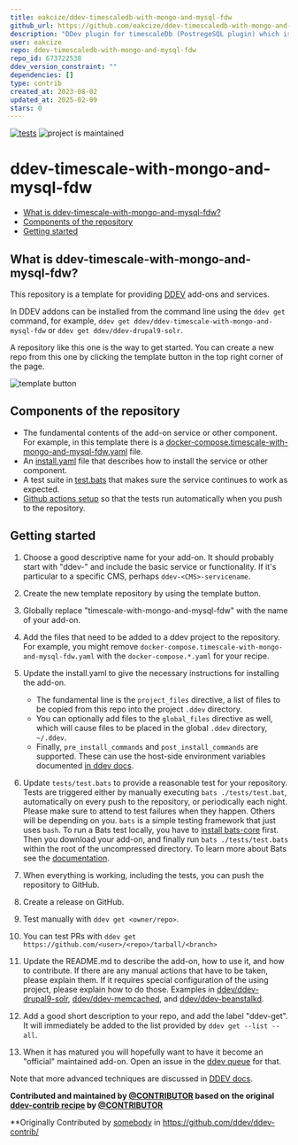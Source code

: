 ```yaml
---
title: eakcize/ddev-timescaledb-with-mongo-and-mysql-fdw
github_url: https://github.com/eakcize/ddev-timescaledb-with-mongo-and-mysql-fdw
description: "DDev plugin for timescaleDb (PostregeSQL plugin) which is set to work with mongo and mysql trough foreign data wrappers for psql."
user: eakcize
repo: ddev-timescaledb-with-mongo-and-mysql-fdw
repo_id: 673722538
ddev_version_constraint: ""
dependencies: []
type: contrib
created_at: 2023-08-02
updated_at: 2025-02-09
stars: 0
---
```


[![tests](https://github.com/ddev/ddev-timescale-with-mongo-and-mysql-fdw/actions/workflows/tests.yml/badge.svg)](https://github.com/ddev/ddev-timescale-with-mongo-and-mysql-fdw/actions/workflows/tests.yml) ![project is maintained](https://img.shields.io/maintenance/yes/2024.svg)

# ddev-timescale-with-mongo-and-mysql-fdw <!-- omit in toc -->

- [What is ddev-timescale-with-mongo-and-mysql-fdw?](#what-is-ddev-timescale-with-mongo-and-mysql-fdw)
- [Components of the repository](#components-of-the-repository)
- [Getting started](#getting-started)

## What is ddev-timescale-with-mongo-and-mysql-fdw?

This repository is a template for providing [DDEV](https://ddev.readthedocs.io) add-ons and services.

In DDEV addons can be installed from the command line using the `ddev get` command, for example, `ddev get ddev/ddev-timescale-with-mongo-and-mysql-fdw` or `ddev get ddev/ddev-drupal9-solr`.

A repository like this one is the way to get started. You can create a new repo from this one by clicking the template button in the top right corner of the page.

![template button](https://raw.githubusercontent.com/eakcize/ddev-timescaledb-with-mongo-and-mysql-fdw/main/images/template-button.png)

## Components of the repository

- The fundamental contents of the add-on service or other component. For example, in this template there is a [docker-compose.timescale-with-mongo-and-mysql-fdw.yaml](https://github.com/eakcize/ddev-timescaledb-with-mongo-and-mysql-fdw/blob/main/docker-compose.timescale-with-mongo-and-mysql-fdw.yaml) file.
- An [install.yaml](https://github.com/eakcize/ddev-timescaledb-with-mongo-and-mysql-fdw/blob/main/install.yaml) file that describes how to install the service or other component.
- A test suite in [test.bats](https://github.com/eakcize/ddev-timescaledb-with-mongo-and-mysql-fdw/blob/main/tests/test.bats) that makes sure the service continues to work as expected.
- [Github actions setup](https://github.com/eakcize/ddev-timescaledb-with-mongo-and-mysql-fdw/blob/main/.github/workflows/tests.yml) so that the tests run automatically when you push to the repository.

## Getting started

1. Choose a good descriptive name for your add-on. It should probably start with "ddev-" and include the basic service or functionality. If it's particular to a specific CMS, perhaps `ddev-<CMS>-servicename`.
2. Create the new template repository by using the template button.
3. Globally replace "timescale-with-mongo-and-mysql-fdw" with the name of your add-on.
4. Add the files that need to be added to a ddev project to the repository. For example, you might remove `docker-compose.timescale-with-mongo-and-mysql-fdw.yaml` with the `docker-compose.*.yaml` for your recipe.
5. Update the install.yaml to give the necessary instructions for installing the add-on.

   - The fundamental line is the `project_files` directive, a list of files to be copied from this repo into the project `.ddev` directory.
   - You can optionally add files to the `global_files` directive as well, which will cause files to be placed in the global `.ddev` directory, `~/.ddev`.
   - Finally, `pre_install_commands` and `post_install_commands` are supported. These can use the host-side environment variables documented [in ddev docs](https://ddev.readthedocs.io/en/stable/users/extend/custom-commands/#environment-variables-provided).

6. Update `tests/test.bats` to provide a reasonable test for your repository. Tests are triggered either by manually executing `bats ./tests/test.bat`, automatically on every push to the repository, or periodically each night. Please make sure to attend to test failures when they happen. Others will be depending on you. `bats` is a simple testing framework that just uses `bash`. To run a Bats test locally, you have to [install bats-core](https://bats-core.readthedocs.io/en/stable/installation.html) first. Then you download your add-on, and finally run `bats ./tests/test.bats` within the root of the uncompressed directory. To learn more about Bats see the [documentation](https://bats-core.readthedocs.io/en/stable/).
7. When everything is working, including the tests, you can push the repository to GitHub.
8. Create a release on GitHub.
9. Test manually with `ddev get <owner/repo>`.
10. You can test PRs with `ddev get https://github.com/<user>/<repo>/tarball/<branch>`
11. Update the README.md to describe the add-on, how to use it, and how to contribute. If there are any manual actions that have to be taken, please explain them. If it requires special configuration of the using project, please explain how to do those. Examples in [ddev/ddev-drupal9-solr](https://github.com/ddev/ddev-drupal9-solr), [ddev/ddev-memcached](https://github.com/eakcize/ddev-timescaledb-with-mongo-and-mysql-fdw/blob/main/github.com/ddev/ddev-memcached), and [ddev/ddev-beanstalkd](https://github.com/ddev/ddev-beanstalkd).
12. Add a good short description to your repo, and add the label "ddev-get". It will immediately be added to the list provided by `ddev get --list --all`.
13. When it has matured you will hopefully want to have it become an "official" maintained add-on. Open an issue in the [ddev queue](https://github.com/ddev/ddev/issues) for that.

Note that more advanced techniques are discussed in [DDEV docs](https://ddev.readthedocs.io/en/latest/users/extend/additional-services/#additional-service-configurations-and-add-ons-for-ddev).

**Contributed and maintained by [@CONTRIBUTOR](https://github.com/CONTRIBUTOR) based on the original [ddev-contrib recipe](https://github.com/ddev/ddev-contrib/tree/master/docker-compose-services/RECIPE) by [@CONTRIBUTOR](https://github.com/CONTRIBUTOR)**

\*\*Originally Contributed by [somebody](https://github.com/somebody) in <https://github.com/ddev/ddev-contrib/>

